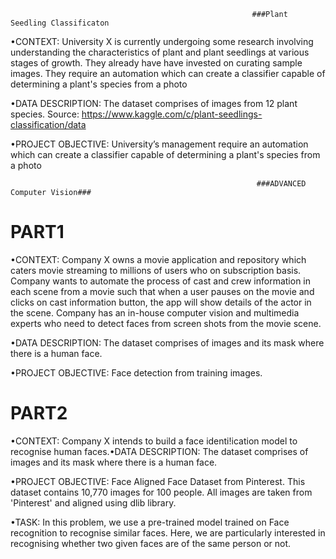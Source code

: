                                                           ###Plant Seedling Classificaton

•CONTEXT: University  X  is  currently  undergoing  some  research  involving  understanding  the  characteristics  of plant  and  plant  seedlings  at  various  stages  of  growth.  They  already  have  have  invested  on  curating  sample images. They require an automation which can create a classifier capable of determining a plant's species from a photo

•DATA DESCRIPTION: The dataset comprises of images from 12 plant species. Source: https://www.kaggle.com/c/plant-seedlings-classification/data

•PROJECT  OBJECTIVE: University’s  management  require  an  automation  which  can  create  a  classifier  capable  of determining a plant's species from a photo

                                                           
                                                           ###ADVANCED Computer Vision###

**PART1**
=======
•CONTEXT: Company X owns a movie application and repository which caters movie streaming to millions of users who on subscription basis. Company  wants  to  automate  the  process  of  cast  and  crew  information  in  each  scene  from  a  movie  such  that  when  a  user  pauses  on  the movie and clicks on cast information button, the app will show details of the actor in the scene. Company has an in-house computer vision and multimedia experts who need to detect faces from screen shots from the movie scene.

•DATA DESCRIPTION: The dataset comprises of images and its mask where there is a human face.

•PROJECT OBJECTIVE: Face detection from training images.

**PART2**
=======

•CONTEXT: Company X intends to build a face identi!ication model to recognise human faces.•DATA DESCRIPTION: The dataset comprises of images and its mask where there is a human face.

•PROJECT  OBJECTIVE: Face  Aligned  Face  Dataset  from  Pinterest.  This  dataset  contains  10,770  images  for  100  people.  All  images  are  taken from 'Pinterest' and aligned using dlib library.

•TASK: In  this  problem,  we  use  a  pre-trained  model  trained  on  Face  recognition  to  recognise  similar  faces.  Here,  we  are  particularly interested in recognising whether two given faces are of the same person or not.
